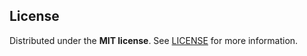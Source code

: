 ## License

Distributed under the **MIT license**. See [LICENSE](https://github.com/BlackBoxVision/typescript-hapi-starter/blob/master/LICENSE) for more information.